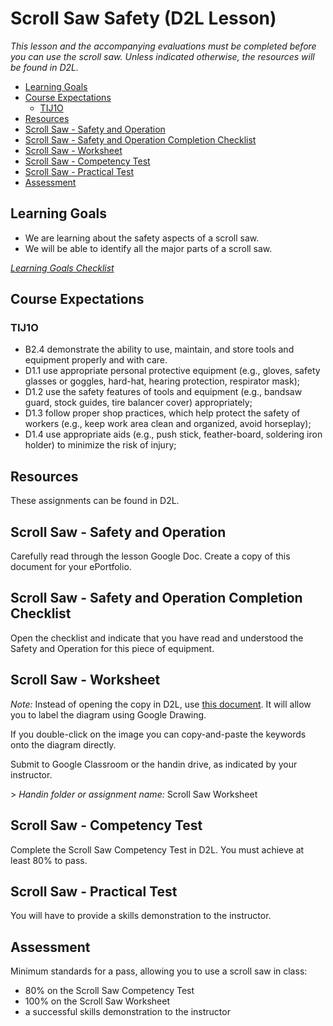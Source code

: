 # Scroll Saw Safety (D2L Lesson)

*This lesson and the accompanying evaluations must be completed before you can use the scroll saw. Unless indicated otherwise, the resources will be found in D2L.*

<!-- TOC depthFrom:2 -->

- [Learning Goals](#learning-goals)
- [Course Expectations](#course-expectations)
    - [TIJ1O](#tij1o)
- [Resources](#resources)
- [Scroll Saw - Safety and Operation](#scroll-saw---safety-and-operation)
- [Scroll Saw - Safety and Operation Completion Checklist](#scroll-saw---safety-and-operation-completion-checklist)
- [Scroll Saw - Worksheet](#scroll-saw---worksheet)
- [Scroll Saw - Competency Test](#scroll-saw---competency-test)
- [Scroll Saw - Practical Test](#scroll-saw---practical-test)
- [Assessment](#assessment)

<!-- /TOC -->

## Learning Goals

- We are learning about the safety aspects of a scroll saw.
- We will be able to identify all the major parts of a scroll saw.

*<a href="https://www.beens.org/learning-goals-checklist/" target="_blank">Learning Goals Checklist</a>*

## Course Expectations

### TIJ1O

- B2.4 demonstrate the ability to use, maintain, and store tools and equipment properly and with care.
- D1.1 use appropriate personal protective equipment (e.g., gloves, safety glasses or goggles, hard-hat, hearing protection, respirator mask);
- D1.2 use the safety features of tools and equipment (e.g., bandsaw guard, stock guides, tire balancer cover) appropriately;
- D1.3 follow proper shop practices, which help protect the safety of workers (e.g., keep work area clean and organized, avoid horseplay);
- D1.4 use appropriate aids (e.g., push stick, feather-board, soldering iron holder) to minimize the risk of injury;

## Resources

These assignments can be found in D2L.

## Scroll Saw - Safety and Operation

Carefully read through the lesson Google Doc. Create a copy of this document for your ePortfolio.

## Scroll Saw - Safety and Operation Completion Checklist

Open the checklist and indicate that you have read and understood the Safety and Operation for this piece of equipment. 

## Scroll Saw - Worksheet

*Note:* Instead of opening the copy in D2L, use <a href="http://bit.ly/scroll-saw-beens" target="_blank">this document</a>. It will allow you to label the diagram using Google Drawing.

If you double-click on the image you can copy-and-paste the keywords onto the diagram directly.

Submit to Google Classroom or the handin drive, as indicated by your instructor.

\> *Handin folder or assignment name:* Scroll Saw Worksheet

## Scroll Saw - Competency Test

Complete the Scroll Saw Competency Test in D2L. You must achieve at least 80% to pass. 

## Scroll Saw - Practical Test

You will have to provide a skills demonstration to the instructor.

## Assessment

Minimum standards for a pass, allowing you to use a scroll saw in class:

- 80% on the Scroll Saw Competency Test
- 100% on the Scroll Saw Worksheet
- a successful skills demonstration to the instructor